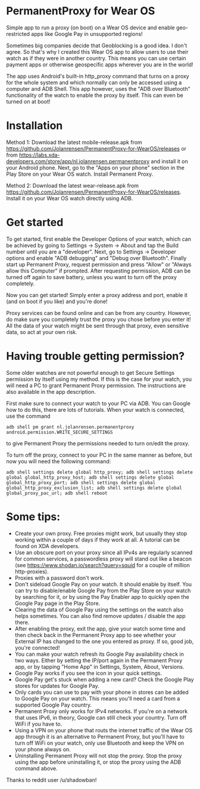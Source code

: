 # PermanentProxy for Wear OS
Simple app to run a proxy (on boot) on a Wear OS device and enable geo-restricted apps like Google Pay in unsupported regions!

Sometimes big companies decide that Geoblocking is a good idea. I don't agree.
So that's why I created this Wear OS app to allow users to use their watch as if they were in another country. This means you can use certain payment apps or otherwise geospecific apps wherever you are in the world!

The app uses Android's built-in http_proxy command that turns on a proxy for the whole system and which normally can only be accessed using a computer and ADB Shell. This app however, uses the "ADB over Bluetooth" functionality of the watch to enable the proxy by itself. This can even be turned on at boot!

# Installation
Method 1:
Download the latest mobile-release.apk from https://github.com/Jolanrensen/PermanentProxy-for-WearOS/releases or from https://labs.xda-developers.com/store/app/nl.jolanrensen.permanentproxy and install it on your Android phone.
Next, go to the "Apps on your phone" section in the Play Store on your Wear OS watch.
Install Permanent Proxy.

Method 2:
Download the latest wear-release.apk from https://github.com/Jolanrensen/PermanentProxy-for-WearOS/releases. Install it on your Wear OS watch directly using ADB.

# Get started
To get started, first enable the Developer Options of your watch, which can be achieved by going to Settings -> System -> About and tap the Build number until you are a "developer".
Next, go to Settings -> Developer options and enable "ADB debugging" and "Debug over Bluetooth".
Finally start up Permanent Proxy, request permission and press "Allow" or "Always allow this Computer" if prompted.
After requesting permission, ADB can be turned off again to save battery, unless you want to turn off the proxy completely.

Now you can get started!
Simply enter a proxy address and port, enable it (and on boot if you like) and you're done!

Proxy services can be found online and can be from any country. However, do make sure you completely trust the proxy you chose before you enter it! All the data of your watch might be sent through that proxy, even sensitive data, so act at your own risk.


# Having trouble getting permission?

Some older watches are not powerful enough to get Secure Settings permission by itself using my method. If this is the case for your watch, you will need a PC to grant Permanent Proxy permission. The instructions are also available in the app description.

First make sure to connect your watch to your PC via ADB. You can Google how to do this, there are lots of tutorials. When your watch is connected, use the command

    adb shell pm grant nl.jolanrensen.permanentproxy android.permission.WRITE_SECURE_SETTINGS

to give Permanent Proxy the permissions needed to turn on/edit the proxy.

To turn off the proxy, connect to your PC in the same manner as before, but now you will need the following command:

    adb shell settings delete global http_proxy; adb shell settings delete global global_http_proxy_host; adb shell settings delete global global_http_proxy_port; adb shell settings delete global global_http_proxy_exclusion_list; adb shell settings delete global global_proxy_pac_url; adb shell reboot

# Some tips:
- Create your own proxy. Free proxies might work, but usually they stop working within a couple of days if they work at all. A tutorial can be found on XDA developers.
- Use an obscure port on your proxy since all IPv4s are regularly scanned for common services, a passwordless proxy will stand out like a beacon (see https://www.shodan.io/search?query=squid for a couple of million http-proxies). 
- Proxies with a password don't work.
- Don't sideload Google Pay on your watch. It should enable by itself. You can try to disable/enable Google Pay from the Play Store on your watch by searching for it, or by using the Pay Enabler app to quickly open the Google Pay page in the Play Store.
- Clearing the data of Google Pay using the settings on the watch also helps sometimes. You can also find remove updates / disable the app there.
- After enabling the proxy, exit the app, give your watch some time and then check back in the Permanent Proxy app to see whether your External IP has changed to the one you entered as proxy. If so, good job, you're connected!
- You can make your watch refresh its Google Pay availability check in two ways. Either by setting the IP/port again in the Permanent Proxy app, or by tapping "Home App" in Settings, System, About, Versions.
- Google Pay works if you see the icon in your quick settings.
- Google Pay get's stuck when adding a new card? Check the Google Play stores for updates for Google Pay.
- Only cards you can use to pay with your phone in stores can be added to Google Pay on your watch. This means you'll need a card from a supported Google Pay country.
- Permanent Proxy only works for IPv4 networks. If you're on a network that uses IPv6, in theory, Google can still check your country. Turn off WiFi if you have to.
- Using a VPN on your phone that routs the internet traffic of the Wear OS app through it is an alternative to Permanent Proxy, but you'll have to turn off WiFi on your watch, only use Bluetooth and keep the VPN on your phone always on.
- Uninstalling Permanent Proxy will not stop the proxy. Stop the proxy using the app before uninstalling it, or stop the proxy using the ADB command above.


Thanks to reddit user /u/shadowban!
